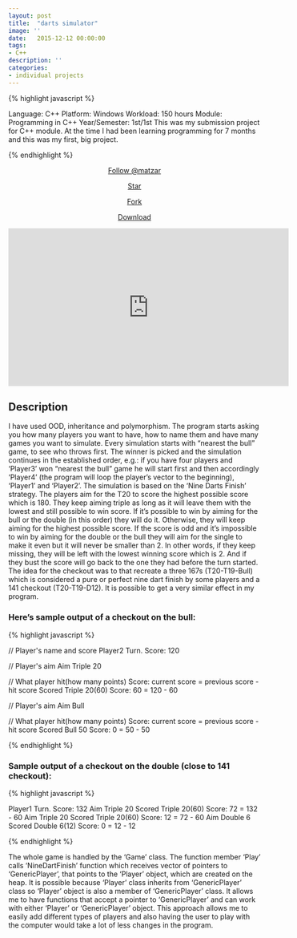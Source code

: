 ```yaml
---
layout: post
title:  "darts simulator"
image: ''
date:   2015-12-12 00:00:00
tags:
- C++
description: ''
categories:
- individual projects
---
```


{% highlight javascript %}

Language: C++
Platform: Windows
Workload: 150 hours
Module: Programming in C++
Year/Semester: 1st/1st
​​This was my submission project for C++ module. 
At the time I had been learning programming for 7 months and this was my first, big project.

{% endhighlight %}

<!-- BUTTONS -->
<center>
<body>

<!-- Place this tag where you want the button to render. -->
<a class="github-button" href="https://github.com/matzar" aria-label="Follow @matzar on GitHub">Follow @matzar</a>

<!-- Place this tag where you want the button to render. -->
<a class="github-button" href="https://github.com/matzar/darts-game" data-icon="octicon-star" aria-label="Star matzar/darts-game on GitHub">Star</a>

<!-- Place this tag where you want the button to render. -->
<a class="github-button" href="https://github.com/matzar/darts-game/fork" data-icon="octicon-repo-forked" aria-label="Fork matzar/darts-game on GitHub">Fork</a>

<!-- Place this tag where you want the button to render. -->
<a class="github-button" href="https://github.com/matzar/darts-game/archive/master.zip" data-icon="octicon-cloud-download" aria-label="Download matzar/darts-game on GitHub">Download</a>

<!-- Place this tag in your head or just before your close body tag. -->
<script async defer src="https://buttons.github.io/buttons.js"></script>

</body>
</center>

<center>
<iframe width="560" height="315" src="https://www.youtube.com/embed/8uQ6leX4g8c" frameborder="0" allow="accelerometer; autoplay; encrypted-media; gyroscope; picture-in-picture" allowfullscreen></iframe>
</center>

## Description

I have used OOD, inheritance and polymorphism. The program starts asking you how many players you want to have, how to name them and have many games you want to simulate. Every simulation starts with “nearest the bull” game, to see who throws first. The winner is picked and the simulation continues in the established order, e.g.: if you have four players and ‘Player3’ won “nearest the bull” game he will start first and then accordingly ‘Player4’ (the program will loop the player’s vector to the beginning), ‘Player1’ and ‘Player2’. The simulation is based on the ‘Nine Darts Finish’ strategy. The players aim for the T20 to score the highest possible score which is 180. They keep aiming triple as long as it will leave them with the lowest and still possible to win score.  If it’s possible to win by aiming for the bull or the double (in this order) they will do it. Otherwise, they will keep aiming for the highest possible score. If the score is odd and it’s impossible to win by aiming for the double or the bull they will aim for the single to make it even but it will never be smaller than 2. In other words, if they keep missing, they will be left with the lowest winning score which is 2.  And if they bust the score will go back to the one they had before the turn started. The idea for the checkout was to that recreate a three 167s (T20-T19-Bull) which is considered a pure or perfect nine dart finish by some players and a 141 checkout (T20-T19-D12). It is possible to get a very similar effect in my program.

### Here’s sample output of a checkout on the bull:

{% highlight javascript %}

// Player's name and score
Player2 Turn. Score: 120

// Player's aim
Aim Triple 20

// What player hit(how many points) Score: current score = previous score - hit score
Scored Triple 20(60) Score: 60 = 120 - 60

// Player's aim
Aim Bull

// What player hit(how many points) Score: current score = previous score - hit score
Scored Bull 50 Score: 0 = 50 - 50           

{% endhighlight %}

### Sample output of a checkout on the double (close to 141 checkout):

{% highlight javascript %}

Player1 Turn. Score: 132
Aim Triple 20
Scored Triple 20(60) Score: 72 = 132 - 60
Aim Triple 20
Scored Triple 20(60) Score: 12 = 72 - 60
Aim Double 6
Scored Double 6(12) Score: 0 = 12 - 12

{% endhighlight %}

​The whole game is handled by the ‘Game’ class. The function member ‘Play’ calls ‘NineDartFinish’ function which receives vector of pointers to ‘GenericPlayer’, that points to the ‘Player’ object, which are created on the heap. It is possible because ‘Player’ class inherits from ‘GenericPlayer’ class so ‘Player’ object is also a member of ‘GenericPlayer’ class. It allows me to have functions that accept a pointer to ‘GenericPlayer’ and can work with either ‘Player’ or ‘GenericPlayer’ object. This approach allows me to easily add different types of players and also having the user to play with the computer would take a lot of less changes in the program.